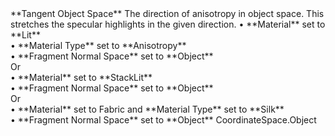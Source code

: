 <tr>
<td>**Tangent Object Space**</td>
<td>The direction of anisotropy in object space. This stretches the specular highlights in the given direction.</td>
<td>&#8226; **Material** set to **Lit** <br/>&#8226; **Material Type** set to **Anisotropy** <br/>&#8226; **Fragment Normal Space** set to **Object** <br/>Or <br/>&#8226; **Material** set to **StackLit**<br/>&#8226; **Fragment Normal Space** set to **Object** <br/>Or <br/>&#8226; **Material** set to Fabric and **Material Type** set to **Silk**<br/>&#8226; **Fragment Normal Space** set to **Object**</td>
<td>CoordinateSpace.Object</td>
</tr>
